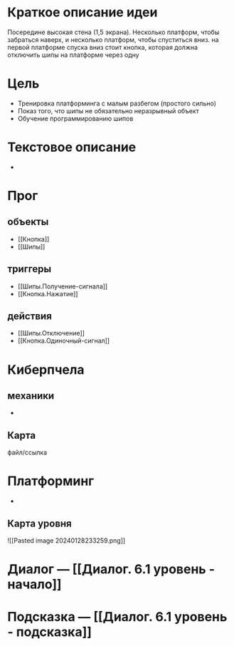 # Краткое описание идеи
Посередине высокая стена (1,5 экрана). Несколько платформ, чтобы забраться наверх, и несколько платформ, чтобы спуститься вниз. на первой платформе спуска вниз стоит кнопка, которая должна отключить шипы на платформе через одну

# Цель
- Тренировка платформинга с малым разбегом (простого сильно)
- Показ того, что шипы не обязательно неразрывный объект
- Обучение программированию шипов

# Текстовое описание
-

# Прог

## объекты 
- [[Кнопка]]
- [[Шипы]]

## триггеры
- [[Шипы.Получение-сигнала]]
-  [[Кнопка.Нажатие]]

## действия
- [[Шипы.Отключение]]
- [[Кнопка.Одиночный-сигнал]]

# Киберпчела
## механики
-

## Карта
файл/ссылка

# Платформинг
-

## Карта уровня
![[Pasted image 20240128233259.png]]

# Диалог — [[Диалог. 6.1 уровень - начало]]
# Подсказка — [[Диалог. 6.1 уровень - подсказка]]